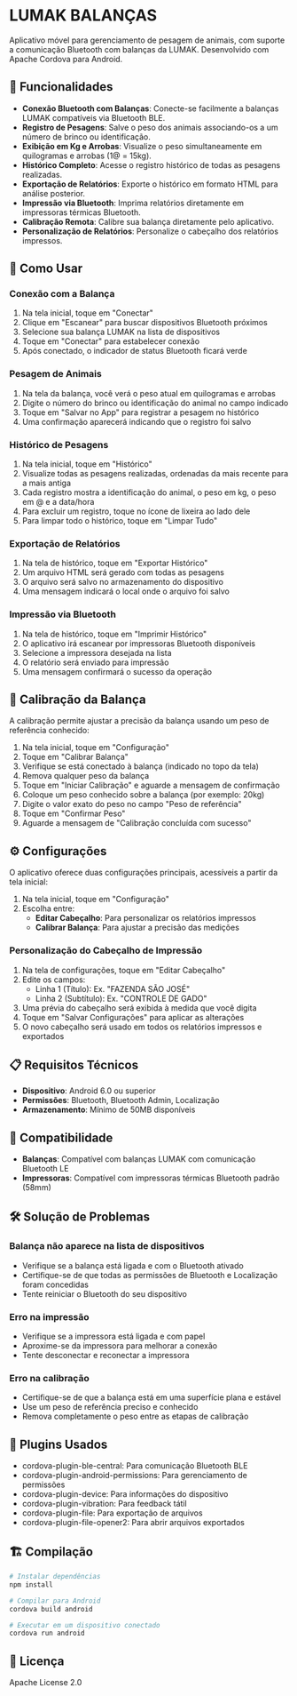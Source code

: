# LUMAK BALANÇAS

Aplicativo móvel para gerenciamento de pesagem de animais, com suporte a comunicação Bluetooth com balanças da LUMAK. Desenvolvido com Apache Cordova para Android.

## 📱 Funcionalidades

- **Conexão Bluetooth com Balanças**: Conecte-se facilmente a balanças LUMAK compatíveis via Bluetooth BLE.
- **Registro de Pesagens**: Salve o peso dos animais associando-os a um número de brinco ou identificação.
- **Exibição em Kg e Arrobas**: Visualize o peso simultaneamente em quilogramas e arrobas (1@ = 15kg).
- **Histórico Completo**: Acesse o registro histórico de todas as pesagens realizadas.
- **Exportação de Relatórios**: Exporte o histórico em formato HTML para análise posterior.
- **Impressão via Bluetooth**: Imprima relatórios diretamente em impressoras térmicas Bluetooth.
- **Calibração Remota**: Calibre sua balança diretamente pelo aplicativo.
- **Personalização de Relatórios**: Personalize o cabeçalho dos relatórios impressos.

## 🚀 Como Usar

### Conexão com a Balança

1. Na tela inicial, toque em "Conectar"
2. Clique em "Escanear" para buscar dispositivos Bluetooth próximos
3. Selecione sua balança LUMAK na lista de dispositivos
4. Toque em "Conectar" para estabelecer conexão
5. Após conectado, o indicador de status Bluetooth ficará verde

### Pesagem de Animais

1. Na tela da balança, você verá o peso atual em quilogramas e arrobas
2. Digite o número do brinco ou identificação do animal no campo indicado
3. Toque em "Salvar no App" para registrar a pesagem no histórico
4. Uma confirmação aparecerá indicando que o registro foi salvo

### Histórico de Pesagens

1. Na tela inicial, toque em "Histórico"
2. Visualize todas as pesagens realizadas, ordenadas da mais recente para a mais antiga
3. Cada registro mostra a identificação do animal, o peso em kg, o peso em @ e a data/hora
4. Para excluir um registro, toque no ícone de lixeira ao lado dele
5. Para limpar todo o histórico, toque em "Limpar Tudo"

### Exportação de Relatórios

1. Na tela de histórico, toque em "Exportar Histórico"
2. Um arquivo HTML será gerado com todas as pesagens
3. O arquivo será salvo no armazenamento do dispositivo
4. Uma mensagem indicará o local onde o arquivo foi salvo

### Impressão via Bluetooth

1. Na tela de histórico, toque em "Imprimir Histórico"
2. O aplicativo irá escanear por impressoras Bluetooth disponíveis
3. Selecione a impressora desejada na lista
4. O relatório será enviado para impressão
5. Uma mensagem confirmará o sucesso da operação

## 🔧 Calibração da Balança

A calibração permite ajustar a precisão da balança usando um peso de referência conhecido:

1. Na tela inicial, toque em "Configuração"
2. Toque em "Calibrar Balança"
3. Verifique se está conectado à balança (indicado no topo da tela)
4. Remova qualquer peso da balança
5. Toque em "Iniciar Calibração" e aguarde a mensagem de confirmação
6. Coloque um peso conhecido sobre a balança (por exemplo: 20kg)
7. Digite o valor exato do peso no campo "Peso de referência"
8. Toque em "Confirmar Peso"
9. Aguarde a mensagem de "Calibração concluída com sucesso"

## ⚙️ Configurações

O aplicativo oferece duas configurações principais, acessíveis a partir da tela inicial:

1. Na tela inicial, toque em "Configuração"
2. Escolha entre:
   - **Editar Cabeçalho**: Para personalizar os relatórios impressos
   - **Calibrar Balança**: Para ajustar a precisão das medições

### Personalização do Cabeçalho de Impressão

1. Na tela de configurações, toque em "Editar Cabeçalho"
2. Edite os campos:
   - Linha 1 (Título): Ex. "FAZENDA SÃO JOSÉ"
   - Linha 2 (Subtítulo): Ex. "CONTROLE DE GADO"
3. Uma prévia do cabeçalho será exibida à medida que você digita
4. Toque em "Salvar Configurações" para aplicar as alterações
5. O novo cabeçalho será usado em todos os relatórios impressos e exportados

## 📋 Requisitos Técnicos

- **Dispositivo**: Android 6.0 ou superior
- **Permissões**: Bluetooth, Bluetooth Admin, Localização
- **Armazenamento**: Mínimo de 50MB disponíveis

## 🔄 Compatibilidade

- **Balanças**: Compatível com balanças LUMAK com comunicação Bluetooth LE
- **Impressoras**: Compatível com impressoras térmicas Bluetooth padrão (58mm)

## 🛠️ Solução de Problemas

### Balança não aparece na lista de dispositivos
- Verifique se a balança está ligada e com o Bluetooth ativado
- Certifique-se de que todas as permissões de Bluetooth e Localização foram concedidas
- Tente reiniciar o Bluetooth do seu dispositivo

### Erro na impressão
- Verifique se a impressora está ligada e com papel
- Aproxime-se da impressora para melhorar a conexão
- Tente desconectar e reconectar a impressora

### Erro na calibração
- Certifique-se de que a balança está em uma superfície plana e estável
- Use um peso de referência preciso e conhecido
- Remova completamente o peso entre as etapas de calibração

## 🔌 Plugins Usados

- cordova-plugin-ble-central: Para comunicação Bluetooth BLE
- cordova-plugin-android-permissions: Para gerenciamento de permissões
- cordova-plugin-device: Para informações do dispositivo
- cordova-plugin-vibration: Para feedback tátil
- cordova-plugin-file: Para exportação de arquivos
- cordova-plugin-file-opener2: Para abrir arquivos exportados

## 🏗️ Compilação

```bash
# Instalar dependências
npm install

# Compilar para Android
cordova build android

# Executar em um dispositivo conectado
cordova run android
```

## 📄 Licença

Apache License 2.0 